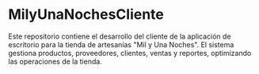 # MilyUnaNochesCliente
Este repositorio contiene el desarrollo del cliente de la aplicación de escritorio para la tienda de artesanías "Mil y Una Noches". El sistema gestiona productos, proveedores, clientes, ventas y reportes, optimizando las operaciones de la tienda.
